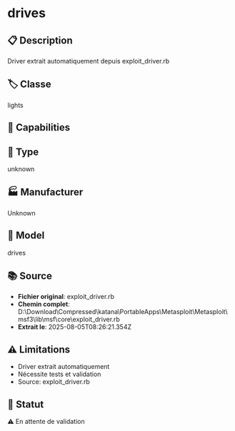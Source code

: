 # drives

## 📋 Description
Driver extrait automatiquement depuis exploit_driver.rb

## 🏷️ Classe
lights

## 🔧 Capabilities


## 📡 Type
unknown

## 🏭 Manufacturer
Unknown

## 📱 Model
drives

## 📚 Source
- **Fichier original**: exploit_driver.rb
- **Chemin complet**: D:\Download\Compressed\katana\PortableApps\Metasploit\Metasploit\msf3\lib\msf\core\exploit_driver.rb
- **Extrait le**: 2025-08-05T08:26:21.354Z

## ⚠️ Limitations
- Driver extrait automatiquement
- Nécessite tests et validation
- Source: exploit_driver.rb

## 🚀 Statut
⚠️ En attente de validation
